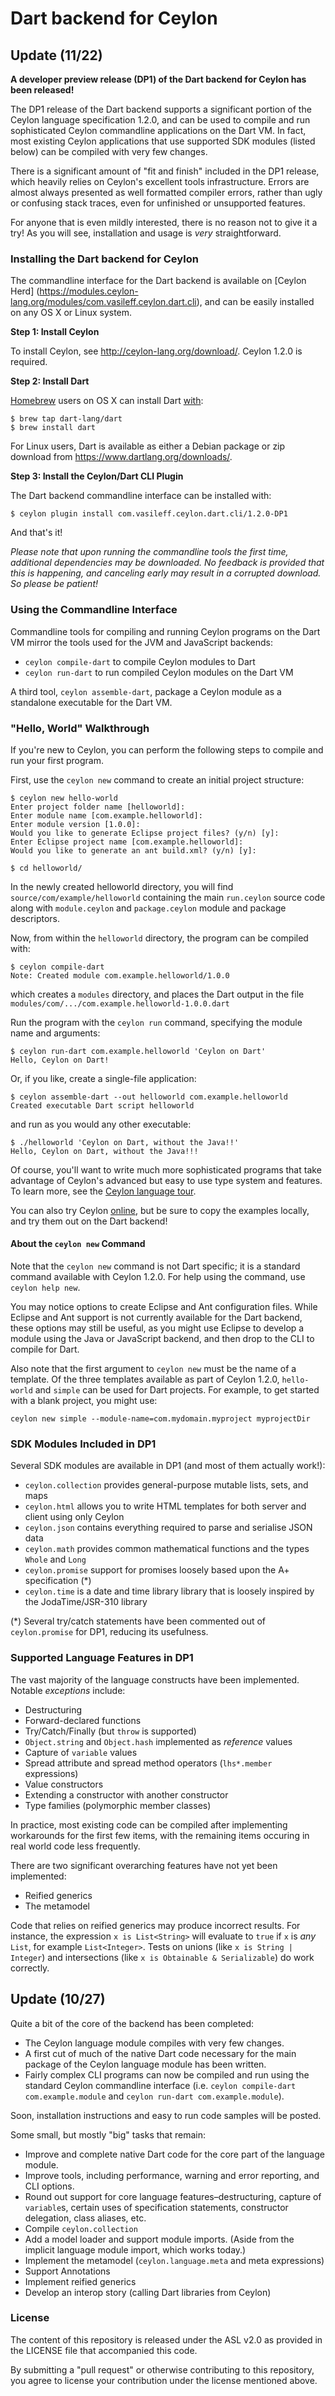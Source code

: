 # Dart backend for Ceylon

## Update (11/22)

**A developer preview release (DP1) of the Dart backend for Ceylon has been
released!**

The DP1 release of the Dart backend supports a significant portion of the
Ceylon language specification 1.2.0, and can be used to compile and run
sophisticated Ceylon commandline applications on the Dart VM. In fact, most
existing Ceylon applications that use supported SDK modules (listed below) can
be compiled with very few changes.

There is a significant amount of "fit and finish" included in the DP1 release,
which heavily relies on Ceylon's excellent tools infrastructure.  Errors are
almost always presented as well formatted compiler errors, rather than ugly or
confusing stack traces, even for unfinished or unsupported features.

For anyone that is even mildly interested, there is no reason not to give it a
try! As you will see, installation and usage is *very* straightforward.

### Installing the Dart backend for Ceylon

The commandline interface for the Dart backend is available on [Ceylon Herd]
(https://modules.ceylon-lang.org/modules/com.vasileff.ceylon.dart.cli), and can
be easily installed on any OS X or Linux system.

**Step 1: Install Ceylon**

To install Ceylon, see <http://ceylon-lang.org/download/>. Ceylon 1.2.0 is required.

**Step 2: Install Dart**

[Homebrew](http://brew.sh) users on OS X can install Dart
[with](https://www.dartlang.org/downloads/mac.html):

    $ brew tap dart-lang/dart
    $ brew install dart

For Linux users, Dart is available as either a Debian package or zip download
from <https://www.dartlang.org/downloads/>.

**Step 3: Install the Ceylon/Dart CLI Plugin**

The Dart backend commandline interface can be installed with:

    $ ceylon plugin install com.vasileff.ceylon.dart.cli/1.2.0-DP1

And that's it!

*Please note that upon running the commandline tools the first time, additional
dependencies may be downloaded. No feedback is provided that this is happening,
and canceling early may result in a corrupted download. So please be patient!*

### Using the Commandline Interface

Commandline tools for compiling and running Ceylon programs on the Dart VM
mirror the tools used for the JVM and JavaScript backends:

- `ceylon compile-dart` to compile Ceylon modules to Dart
- `ceylon run-dart` to run compiled Ceylon modules on the Dart VM

A third tool, `ceylon assemble-dart`, package a Ceylon module as a standalone
executable for the Dart VM.

### "Hello, World" Walkthrough

If you're new to Ceylon, you can perform the following steps to compile and run
your first program.

First, use the `ceylon new` command to create an initial project structure:

    $ ceylon new hello-world
    Enter project folder name [helloworld]: 
    Enter module name [com.example.helloworld]: 
    Enter module version [1.0.0]: 
    Would you like to generate Eclipse project files? (y/n) [y]: 
    Enter Eclipse project name [com.example.helloworld]: 
    Would you like to generate an ant build.xml? (y/n) [y]: 

    $ cd helloworld/

In the newly created helloworld directory, you will find
`source/com/example/helloworld` containing the main `run.ceylon` source code
along with `module.ceylon` and `package.ceylon` module and package descriptors.

Now, from within the `helloworld` directory, the program can be compiled with:

    $ ceylon compile-dart
    Note: Created module com.example.helloworld/1.0.0

which creates a `modules` directory, and places the Dart output in the file
`modules/com/.../com.example.helloworld-1.0.0.dart`

Run the program with the `ceylon run` command, specifying the module name and
arguments:

    $ ceylon run-dart com.example.helloworld 'Ceylon on Dart'
    Hello, Ceylon on Dart!

Or, if you like, create a single-file application:

    $ ceylon assemble-dart --out helloworld com.example.helloworld
    Created executable Dart script helloworld

and run as you would any other executable:

    $ ./helloworld 'Ceylon on Dart, without the Java!!'
    Hello, Ceylon on Dart, without the Java!!!

Of course, you'll want to write much more sophisticated programs that take
advantage of Ceylon's advanced but easy to use type system and features. To
learn more, see the [Ceylon language
tour](http://ceylon-lang.org/documentation/1.2/tour/).

You can also try Ceylon [online](http://try.ceylon-lang.org), but be sure to
copy the examples locally, and try them out on the Dart backend!

#### About the `ceylon new` Command

Note that the `ceylon new` command is not Dart specific; it is a standard
command available with Ceylon 1.2.0. For help using the command, use `ceylon
help new`.

You may notice options to create Eclipse and Ant configuration files. While
Eclipse and Ant support is not currently available for the Dart backend, these
options may still be useful, as you might use Eclipse to develop a module using
the Java or JavaScript backend, and then drop to the CLI to compile for Dart.

Also note that the first argument to `ceylon new` must be the name of a
template. Of the three templates available as part of Ceylon 1.2.0,
`hello-world` and `simple` can be used for Dart projects. For example, to get
started with a blank project, you might use:

    ceylon new simple --module-name=com.mydomain.myproject myprojectDir

### SDK Modules Included in DP1

Several SDK modules are available in DP1 (and most of them actually work!):

- `ceylon.collection` provides general-purpose mutable lists, sets, and maps
- `ceylon.html` allows you to write HTML templates for both server and client using only Ceylon 
- `ceylon.json` contains everything required to parse and serialise JSON data
- `ceylon.math` provides common mathematical functions and the types `Whole` and `Long`
- `ceylon.promise` support for promises loosely based upon the A+ specification (\*)
- `ceylon.time` is a date and time library library that is loosely inspired by
  the JodaTime/JSR-310 library

(\*) Several try/catch statements have been commented out of `ceylon.promise`
for DP1, reducing its usefulness.

### Supported Language Features in DP1

The vast majority of the language constructs have been implemented. Notable
*exceptions* include:

- Destructuring
- Forward-declared functions
- Try/Catch/Finally (but `throw` is supported)
- `Object.string` and `Object.hash` implemented as _reference_ values
- Capture of `variable` values
- Spread attribute and spread method operators (`lhs*.member` expressions)
- Value constructors
- Extending a constructor with another constructor
- Type families (polymorphic member classes)

In practice, most existing code can be compiled after implementing workarounds
for the first few items, with the remaining items occuring in real world code
less frequently.

There are two significant overarching features have not yet been implemented:

- Reified generics
- The metamodel

Code that relies on reified generics may produce incorrect results. For
instance, the expression `x is List<String>` will evaluate to `true` if `x` is
*any* `List`, for example `List<Integer>`. Tests on unions (like `x is String |
Integer`) and intersections (like `x is Obtainable & Serializable`) do work
correctly.

## Update (10/27)

Quite a bit of the core of the backend has been completed:

- The Ceylon language module compiles with very few changes.
- A first cut of much of the native Dart code necessary for the main package of
  the Ceylon language module has been written.
- Fairly complex CLI programs can now be compiled and run using the standard
  Ceylon commandline interface (i.e. `ceylon compile-dart com.example.module`
  and `ceylon run-dart com.example.module`).

Soon, installation instructions and easy to run code samples will be posted.

Some small, but mostly "big" tasks that remain:

- Improve and complete native Dart code for the core part of the language
  module.
- Improve tools, including performance, warning and error reporting, and CLI
  options.
- Round out support for core language features–destructuring, capture of
  `variable`s, certain uses of specification statements, constructor
  delegation, class aliases, etc.
- Compile `ceylon.collection`
- Add a model loader and support module imports. (Aside from the implicit
  language module import, which works today.)
- Implement the metamodel (`ceylon.language.meta` and meta expressions)
- Support Annotations
- Implement reified generics
- Develop an interop story (calling Dart libraries from Ceylon)

### License

The content of this repository is released under the ASL v2.0 as provided in
the LICENSE file that accompanied this code.

By submitting a "pull request" or otherwise contributing to this repository,
you agree to license your contribution under the license mentioned above.

